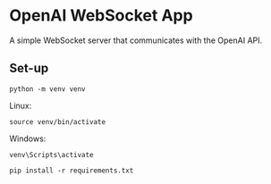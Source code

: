 # OpenAI WebSocket App

A simple WebSocket server that communicates with the OpenAI API.


## Set-up
```shell
python -m venv venv
```
Linux: 
```shell
source venv/bin/activate
```
Windows: 
```shell
venv\Scripts\activate
```
```shell
pip install -r requirements.txt
```
